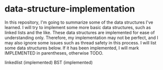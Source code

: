 # data-structure-implementation
In this repository, I'm going to summarize some of the data structures I've learned. I will try to implement some more basic data structures, such as linked lists and the like. These data structures are implemented for ease of understanding only. Therefore, my implementation may not be perfect, and I may also ignore some issues such as thread safety in this process. I will list some data structures below. If it has been implemented, I will mark IMPLEMENTED in parentheses, otherwise TODO.

linkedlist (implemented)
BST (implemented)
